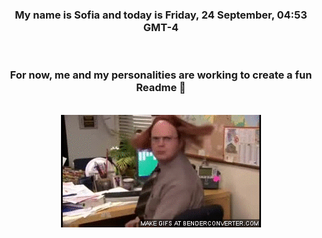


<div align="center">
<h3 >My name is Sofia and today is Friday, 24 September, 04:53 GMT-4</h3><br>
<h3 >For now, me and my personalities are working to create a fun Readme 👋
</h3><br>
<img src='img/dwight.gif' alt='working...'/>
</div>
